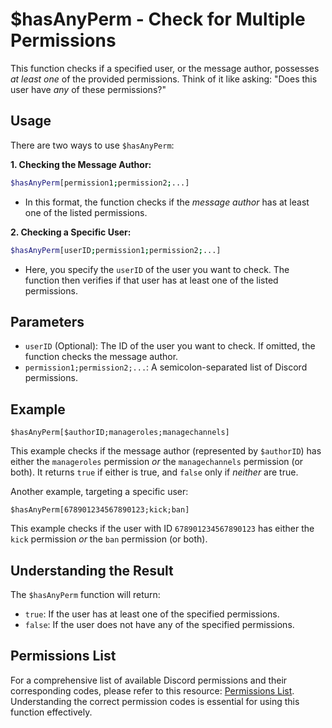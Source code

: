 # $hasAnyPerm - Check for Multiple Permissions

This function checks if a specified user, or the message author, possesses *at least one* of the provided permissions. Think of it like asking: "Does this user have *any* of these permissions?"

## Usage

There are two ways to use `$hasAnyPerm`:

**1. Checking the Message Author:**

```bash
$hasAnyPerm[permission1;permission2;...]
```

   *   In this format, the function checks if the *message author* has at least one of the listed permissions.

**2. Checking a Specific User:**

```bash
$hasAnyPerm[userID;permission1;permission2;...]
```

   *   Here, you specify the `userID` of the user you want to check. The function then verifies if that user has at least one of the listed permissions.

## Parameters

*   `userID` (Optional): The ID of the user you want to check. If omitted, the function checks the message author.
*   `permission1;permission2;...`: A semicolon-separated list of Discord permissions.

## Example

```
$hasAnyPerm[$authorID;manageroles;managechannels]
```

This example checks if the message author (represented by `$authorID`) has either the `manageroles` permission *or* the `managechannels` permission (or both).  It returns `true` if either is true, and `false` only if *neither* are true.

Another example, targeting a specific user:

```
$hasAnyPerm[678901234567890123;kick;ban]
```

This example checks if the user with ID `678901234567890123` has either the `kick` permission *or* the `ban` permission (or both).

## Understanding the Result

The `$hasAnyPerm` function will return:

*   `true`: If the user has at least one of the specified permissions.
*   `false`: If the user does not have any of the specified permissions.

## Permissions List

For a comprehensive list of available Discord permissions and their corresponding codes, please refer to this resource: [Permissions List](../CodeReferences/ref.permissions_list.md). Understanding the correct permission codes is essential for using this function effectively.